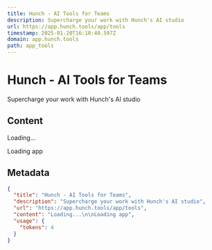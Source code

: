 ```yaml
---
title: Hunch - AI Tools for Teams
description: Supercharge your work with Hunch's AI studio
url: https://app.hunch.tools/app/tools
timestamp: 2025-01-20T16:10:40.597Z
domain: app.hunch.tools
path: app_tools
---
```


# Hunch - AI Tools for Teams


Supercharge your work with Hunch's AI studio


## Content

Loading...

Loading app

## Metadata

```json
{
  "title": "Hunch - AI Tools for Teams",
  "description": "Supercharge your work with Hunch's AI studio",
  "url": "https://app.hunch.tools/app/tools",
  "content": "Loading...\n\nLoading app",
  "usage": {
    "tokens": 4
  }
}
```

